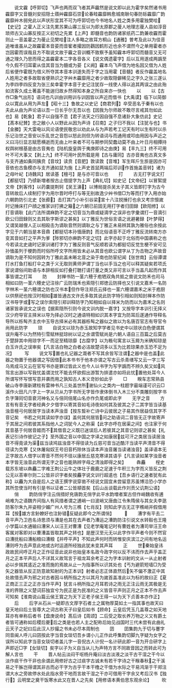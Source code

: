 <!-- { "loadSidebar": true } -->
　　说文靃【呼郭切】飞声也两而双飞者其声靃然是说文即以此为霍字矣然诸书用靃靡字又音髓刘安招隠士薠艸靃靡石崇论春畦靃靡韩愈城南聮句春防轹靃靡广韵靃靡艸木弱皃此以声状形宜其不可为呼郭切也今书地名人姓之类多用霍独樊哙【史记】之霍人正义注先累苏果山寡三反以为即太原郡之葰人地理志葰人县如淳音琐师古又山寡反按正义初切之先累【上声】即髓音也韵防诸家纸药二韵兼收靃而霍则止一音盖霍之为葰止见樊哙注人多略之故耳方桐山【通雅】曽考及此以为佳音追唯谁虽从之故靃霍本音荽而音寉者攉因防鸖因鹤形近也余不谓然今之单用霍者亦岂因霍而误哉且方不取说文故于靃之音训概不致察予虽知靃本呼郭切而髓音又无可通之理久乃思而得之盖靃霍本二字各音各义【说文偶遗霍字】后以互用遂成两譌至今久假不归耳霍从佳其音当为髓或为荽【义阙】靃本鸟飞声借为地名因又借为人姓后省便作霍既为借义所夺其本音本训遂失而于字之当用霍【音髓】者反作靃盖地名人姓用之者多故取省便熟识之字艸木靃靡用之者少故取隠僻稀见之字久之张三遂认为李四李四反变为张三矣幸霍字本音于史记注犹存一线使人得以追其两误之由此殆如流客久成土著虽不能遄归故乡然得知本身之所自来亦一快也
　　以
　　以【古作□象气出形】语词也凡训由训用训与训因皆以声近而借书【大禹谟】临下以简御众以寛此从用为声左【昭十三】鲁故之以史记【商君列】卒受恶名于秦有以也夫此从由为声论语以吾一日长乎尔无吾以也【因我为尔师故不敢尽言戒其勿如此也】易【乾象】君子以自强不息【君子法天之行因自强不息诸卦大象仿此】史记【髙本纪賛】忠之敝小人以野此从因为声诗【召南】之子归不我以【注犹与也】书【金縢】天大雷电以风论语使民敬忠以劝此从与为声若考工记天有时以生有时以杀乐记治世之音安以乐乱世之音怨以怒此则但为转语词与而通用或叩由用因与声近之义曰冯衍显志赋愿横逝而无由上叶来者不可与期参同契蠢动莫不由上叶日月相撢持权舆树根基是由古音夷也【陆机旋皇舆于夷庚即诗之由庚】易【丰九三】终不可用叶不可大事又【剥上九】终不可用叶民所载是用【古与庸同】古亦音夷也古真文多与支齐通如夤同胰贲【音坟】读贲【音肥】敦读敦【音堆】军生晖斤生旂是因亦可音依也古鱼模亦与支齐通如鼠为施【上声史首鼠两端后邓训作首施盖音转】诸为之母叶屺【诗魏风】居读基【檀弓】是与亦可音以也
　　打
　　古无打字说文打【都挺切】乃徐新増者按古止借提字为上声【典礼切】如史记【文帝纪】以冒絮提文帝【刺客传】以药嚢提荆轲【吴王濞】以博局提杀吴太子其义皆即打字为古今音转故后人续制打字为用尔晋时呼打与等无别故逸少艸书借□为等而打字入用亦始六朝韵防引北史【张彛】击打其门小补引谷梁宣十八注捝捶打也余又考宗懔嵗时记捶床打户顔之推家训打拂之簸之六朝已前固无用打字者归田録【欧阳修】以打音谪耿【此门法所谓麻韵不定之切音当为鼎或疑滴字之误非也字彚谓打一音滴引欧公归田録则又去其耿字斯谬之甚矣】以丁雅反为世俗言语之讹避暑録【叶梦得】又谓吴越俚人正以相殴击为谪耿音然则谪耿之与丁雅正未易辨其孰为雅俗也余按此字见于六朝当是本音鼎【都挺切本孙愐唐韵】而北俗语音不正呼丁雅反流转南方亦变其音如打之平声为爹【陟邪切亦麻韵不定之切】此字亦起于北俗而中国袭称之也今若读北史歳时记家训诸打字为丁雅反则音气反顺若读为都挺切反觉生梗不安可见孙愐虽列于梗韵而时俗所呼文字所用皆未必从其音也欧公谓字从丁为击物之声故音谪耿为是不知何因转为丁雅此盖未晰北音之染于南也防宦纪闻【张世南】云俗谭谓打水打鱼打船打伞之类于义无取则黄师尹谓丁当也以手当之也可以释其疑矣若项氏家说谓俗间助语与本辞相反如打叠打聴打请打量之类又非可言以手当盖凡起而作其事皆谓之打耳
　　防
　　封禅书防一茎六穂于庖牺双角共抵之兽说文防禾也司马相如曰防一茎六穂史记注徐广云防瑞禾也索隠引郑徳云防择也又引说文嘉禾一名防字林禾一茎六穂谓之防也汉书本但作导注郑氏云择也一茎六穂谓嘉禾之米于庖厨以供祭祀也按汉时相如雄皆通古文许氏多取其说此防字特引相如则知封禅本作防汉书导字或写之误尔索隠引郑训释防字乃知相如自以择米为防而以为嘉禾之名则诸家皆承说文之误也【据索隠所引则今说文训内脱一嘉字】又按导字本训引无择义汉少府导官主择米以导为择必汉时之通语特相如识其本字宜为防耳后遂通作导释名导所以栎髩齐主衣中玉导古择米必有其器栎髩之器似之故以为名唐百官志有导官令尚用此防字
　　琼
　　自说文以琼为赤玉故知字学者见书史中以琼状白色便谓其误升庵不以为然特引雪赋林挺琼树以证之余谓雪赋尚是六朝人语自三百篇之后莫古于楚辞其中用琼字不一而足至精琼靡【古糜字】以为粻句寓言以玉屑为米确知琼是白玉许氏之误审矣【凡言洁白物之白者必洁故楚词多以玉为比若琼果赤玉恐不足为况】
　　写
　　说文写置也礼记器之溉者不写其余皆写注谓之器中是也盖此器之物置于他器谓之写因借此本书书于他本亦谓之写古云杀青缮写又云一字三写乌焉成马又云在官写书亦是罪过皆此义也今人以书字为写字譌而不辨久矣又如风驾言出游以写我忧盖谓沈忧不能去怀欲假出游暂为排遣亦如将此忧置他处耳今人所谓写怀写恨写意并袭而用之孰知古人本义竒妙如此乎
　　□
　　睽车志常熟县破山寺李唐新建柱有雷神书凡三处盖世所谢仙火之类内一柱题字最端谨可识云□溪作火田凡六字上一字从贝从力字书所无字皆作隶体倒书入木三分不类雕刻按字书负字簿囘切音裵河神名又与倍同倍尾山名亦作负尾或即此字
　　无字之音
　　方言有有音无字者经典夕夕借字以寄其音如毛诗夜如何其及彼其之子二其字皆当读基浊音檀弓何居居字当读本声浊音【按东晳补亡诗中云彼居之子易其作居益信其字不音记矣　书若之何其读如字亦误】盖何其何居皆问之助语词二音皆无正字故寄声于其居之间若彼其系指他人之词犹今人之称渠【此字亦呼在居渠之间】也注家于何其音基于何居音姬而不其借音之义既已迷误后人若彼其之其音记则谬之甚矣【礼表记引诗作彼记之子】至外国之音以中国之字译之如康居兹可汗之类居当读居浊音不得竟读为渠兹当读鸠兹浊音不得径读为丘慈可音当近酷汗当读平声清音不得径读为克寒【又休屠匈奴王号旧音朽除休当读本声浊音屠当读诸浊音】盖译语本无正字故古人借字以寄音不然何不径以康居丘慈克寒译其语乎【凡言读如某字浊音者本字皆无浊音此所谓无字之音也能熟辨字母之清浊即得之矣】
　　犇麤
　　桯史载苏东坡以犇麤二字难王荆公云牛之体壮于鹿鹿之足速于牛积三为字而义皆反之荆公无以荅审尔则二公皆非识字者矣按麤字说文训行超逺也【吾乡语行之速者犹有此称】以麤为大自是后人之语王撰字说穿凿不经说文固宜未尝留意苏虽博洽恐小学亦其所忽使当时有引是书以证者二公皆頫首矣【后山丛谈载此作刘贡父讥荆公语】
　　俏
　　韵防俏字注云俏措好皃唐韵无俏字此平水韵増者案古但作峭魏收有逋峭难为之语魏齐间指人有风措者谓之逋峭一曰波峭又唐曲江令朱隋侯与其女夫李逖防客尔朱九并姿相少媚广州人号为三樵【七肖反】则知此字古无正字樵峭并假借用耳【按雄方言釥嫽好也注釥错反疑此即今之所谓俏】
　　
　　漕字有平去二音平声乃卫邑名诗思须与漕是也其在去声者乃漕运之漕韵防注引说文水转毂也王隆小学篇以水通输曰漕宋人以汪王对曹漕【见老学庵笔记时有曹姓者为漕司举汪王命客属对客即对以曹漕盖皆取其声之转也】是歴汉至元无以此字作平声者今则不然官曰漕抚船曰漕船粮曰漕粮【并呼平声】不知此声何时而转惟安庆滨江之间有地名运漕则呼为去声意此地或古时运道所经独此犹未变其声耳
　　正
　　世秦始皇讳政故民间呼正月之正作征音此说非也始皇本名政今政字何以反不讳而作去声乎盖正月之正本平声后人不详其义故驾言于祖龙耳余考正之为字本训射的文从一从止射者必以步揣其逺近之准而施的焉故从止一为指事所以识其处也【丐为避箭短墙□为受矢之器皆从反正防意故知射的为正本训】射者必志正体直然后矢不偏不激正中其处故借去声为邪之对古者因斗柄所指之方以其月为嵗首盖准此以为标的故曰正【夏正商正三正之正亦当作平声】犹言斗柄所指之月耳若诗之雨无正注云雨无其极是无准的界限之义楚词荪独宜兮为民正是为民准的之义皆音平声则正月之正本不作去声可知矣【淮南说山篇云侯王寳之为天下正老子侯王得一以为天下贞善本亦作正】
　　后
　　后字从石从一疑即古文厚字石者土之属物厚莫如土一指其事也故天曰皇天地曰后土皆尊大之词古称天子曰皇后如书【顾命】云皇后凭玉几盖尊之如天地耳亦有单称后者书【盘庚说命】髙后诗【周颂】二后受之取长养万物之义又有爵土者皆可通称如后稷后夔后之类是也若人主之配称后始见战国时三代未尝有此曲礼云天子之妃曰后此汉人抄撮之书未必尽本周制也
　　囝
　　囝集韵九于切与蹇字同音闽人呼儿曰囝按此字当音女琰切吾乡谓小儿正作此呼集韵切脚九字疑为女字之误所以知此字当音女琰切者盖儿字一音倪古人计倪一名计研此即一音为开合研字上声即近□字【女琰切】矣字以子为义自当从儿为声特方言不同故音因之而转此可为解人言也
　　干
　　晋人帖云淡闷干呕杨升庵曰淡古淡液之淡干古干湿之干今以淡作痰干作干非也余谓此用修好古之过痰字古诚未有若干字诗之干糇春秋之干溪易之干胏岂得谓其非古而必干字为古乎干本干橹之干借为水际之干易鸿渐于干郑注谓大水之旁故停水处此指水旁干地而言故干湿之干亦可借用干字余又考后汉书【独行】云明堂之奠干饭寒水此又在晋人之先矣【用修语本黄伯思东观余论】
　　欥
